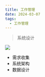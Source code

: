 ```yaml
---
title: 工作管理
date: 2024-03-07
tags:
  - 工作管理
---
```


> 系统设计

![](/posts/images/km/SystemDesign.webp)

* 需求收集
* 系统架构
* 数据设计